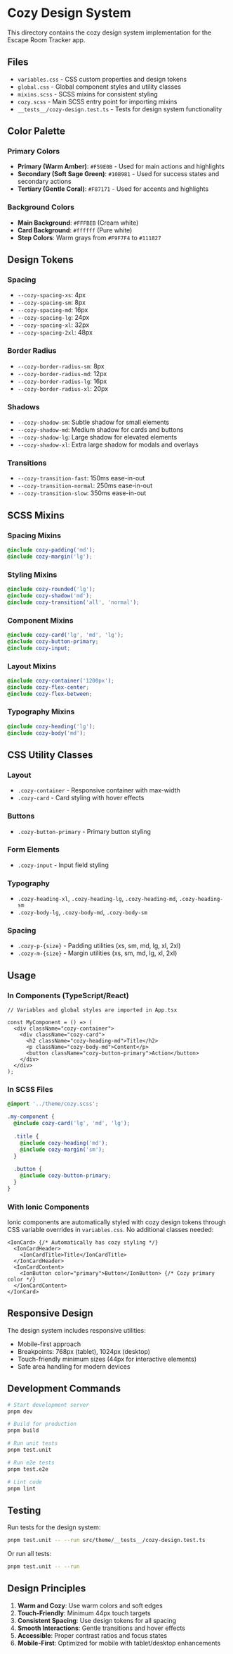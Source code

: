 # Cozy Design System

This directory contains the cozy design system implementation for the Escape Room Tracker app.

## Files

- `variables.css` - CSS custom properties and design tokens
- `global.css` - Global component styles and utility classes
- `mixins.scss` - SCSS mixins for consistent styling
- `cozy.scss` - Main SCSS entry point for importing mixins
- `__tests__/cozy-design.test.ts` - Tests for design system functionality

## Color Palette

### Primary Colors
- **Primary (Warm Amber)**: `#F59E0B` - Used for main actions and highlights
- **Secondary (Soft Sage Green)**: `#10B981` - Used for success states and secondary actions
- **Tertiary (Gentle Coral)**: `#F87171` - Used for accents and highlights

### Background Colors
- **Main Background**: `#FFFBEB` (Cream white)
- **Card Background**: `#ffffff` (Pure white)
- **Step Colors**: Warm grays from `#F9F7F4` to `#111827`

## Design Tokens

### Spacing
- `--cozy-spacing-xs`: 4px
- `--cozy-spacing-sm`: 8px
- `--cozy-spacing-md`: 16px
- `--cozy-spacing-lg`: 24px
- `--cozy-spacing-xl`: 32px
- `--cozy-spacing-2xl`: 48px

### Border Radius
- `--cozy-border-radius-sm`: 8px
- `--cozy-border-radius-md`: 12px
- `--cozy-border-radius-lg`: 16px
- `--cozy-border-radius-xl`: 20px

### Shadows
- `--cozy-shadow-sm`: Subtle shadow for small elements
- `--cozy-shadow-md`: Medium shadow for cards and buttons
- `--cozy-shadow-lg`: Large shadow for elevated elements
- `--cozy-shadow-xl`: Extra large shadow for modals and overlays

### Transitions
- `--cozy-transition-fast`: 150ms ease-in-out
- `--cozy-transition-normal`: 250ms ease-in-out
- `--cozy-transition-slow`: 350ms ease-in-out

## SCSS Mixins

### Spacing Mixins
```scss
@include cozy-padding('md');
@include cozy-margin('lg');
```

### Styling Mixins
```scss
@include cozy-rounded('lg');
@include cozy-shadow('md');
@include cozy-transition('all', 'normal');
```

### Component Mixins
```scss
@include cozy-card('lg', 'md', 'lg');
@include cozy-button-primary;
@include cozy-input;
```

### Layout Mixins
```scss
@include cozy-container('1200px');
@include cozy-flex-center;
@include cozy-flex-between;
```

### Typography Mixins
```scss
@include cozy-heading('lg');
@include cozy-body('md');
```

## CSS Utility Classes

### Layout
- `.cozy-container` - Responsive container with max-width
- `.cozy-card` - Card styling with hover effects

### Buttons
- `.cozy-button-primary` - Primary button styling

### Form Elements
- `.cozy-input` - Input field styling

### Typography
- `.cozy-heading-xl`, `.cozy-heading-lg`, `.cozy-heading-md`, `.cozy-heading-sm`
- `.cozy-body-lg`, `.cozy-body-md`, `.cozy-body-sm`

### Spacing
- `.cozy-p-{size}` - Padding utilities (xs, sm, md, lg, xl, 2xl)
- `.cozy-m-{size}` - Margin utilities (xs, sm, md, lg, xl, 2xl)

## Usage

### In Components (TypeScript/React)
```tsx
// Variables and global styles are imported in App.tsx

const MyComponent = () => (
  <div className="cozy-container">
    <div className="cozy-card">
      <h2 className="cozy-heading-md">Title</h2>
      <p className="cozy-body-md">Content</p>
      <button className="cozy-button-primary">Action</button>
    </div>
  </div>
);
```

### In SCSS Files
```scss
@import '../theme/cozy.scss';

.my-component {
  @include cozy-card('lg', 'md', 'lg');
  
  .title {
    @include cozy-heading('md');
    @include cozy-margin('sm');
  }
  
  .button {
    @include cozy-button-primary;
  }
}
```

### With Ionic Components
Ionic components are automatically styled with cozy design tokens through CSS variable overrides in `variables.css`. No additional classes needed:

```tsx
<IonCard> {/* Automatically has cozy styling */}
  <IonCardHeader>
    <IonCardTitle>Title</IonCardTitle>
  </IonCardHeader>
  <IonCardContent>
    <IonButton color="primary">Button</IonButton> {/* Cozy primary color */}
  </IonCardContent>
</IonCard>
```

## Responsive Design

The design system includes responsive utilities:
- Mobile-first approach
- Breakpoints: 768px (tablet), 1024px (desktop)
- Touch-friendly minimum sizes (44px for interactive elements)
- Safe area handling for modern devices

## Development Commands

```bash
# Start development server
pnpm dev

# Build for production
pnpm build

# Run unit tests
pnpm test.unit

# Run e2e tests
pnpm test.e2e

# Lint code
pnpm lint
```

## Testing

Run tests for the design system:
```bash
pnpm test.unit -- --run src/theme/__tests__/cozy-design.test.ts
```

Or run all tests:
```bash
pnpm test.unit -- --run
```

## Design Principles

1. **Warm and Cozy**: Use warm colors and soft edges
2. **Touch-Friendly**: Minimum 44px touch targets
3. **Consistent Spacing**: Use design tokens for all spacing
4. **Smooth Interactions**: Gentle transitions and hover effects
5. **Accessible**: Proper contrast ratios and focus states
6. **Mobile-First**: Optimized for mobile with tablet/desktop enhancements